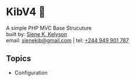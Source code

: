 # KibV4 👋
<span>A simple PHP MVC Base Strucuture</span> <br />
built by: <a href="https://github.com/sienekib20">Siene K. Kelyson</a> <br />
email: <a href="mailto:sienekib@gmail.com">sienekib@gmail.com</a> | tel: <a href="tel:+244949901787">+244 949 901 787</a>
## Topics
<ul>
    <li>Configuration</li>
</ul>

<!-- ★ -->
